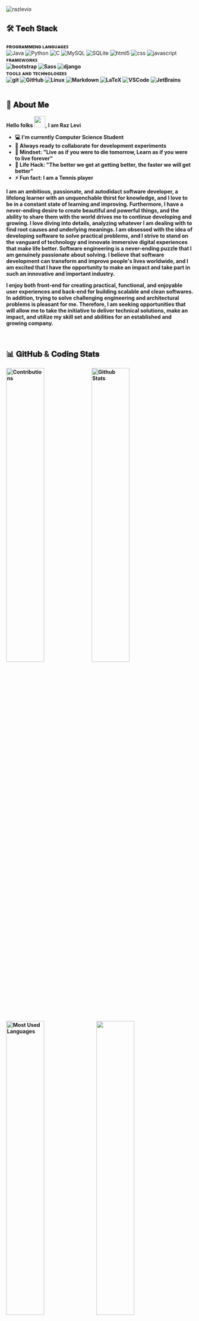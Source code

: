 <!-- PREFERRED ICON STYLES: style=for-the-badge OR style=flat-square -->

<!-- Intro Image -->
<p align="left"> <img src="https://komarev.com/ghpvc/?username=razlevio" alt="razlevio" /> </p>
<!--<p align="center"> <img src="resources/code.gif" alt="WelcomeImage" height=300/> </p>>

<!-------------------------------------------------------------------------------------------------------------------------------------------------------------->
<!-- Tech Stack Section -->
## 🛠️ 𝐓𝐞𝐜𝐡 𝐒𝐭𝐚𝐜𝐤
<div>
  <b>ᴩʀᴏɢʀᴀᴍᴍɪɴɢ ʟᴀɴɢᴜᴀɢᴇꜱ</b>
  <br>
  <img alt="Java" src="https://img.shields.io/badge/-Java-007396?style=flat-square&logo=Java&logoColor=white">
  <img alt="Python" src="https://img.shields.io/badge/-Python-3776AB?style=flat-square&logo=Python&logoColor=white">
  <img alt="C" src="https://img.shields.io/badge/-C-007396?style=flat-square&logo=C&logoColor=white">
  <img alt="MySQL" src="https://img.shields.io/badge/-MySQL-4479A1?style=flat-square&logo=MySQL&logoColor=white">
  <img alt="SQLite" src="https://img.shields.io/badge/-SQLite-003B57?style=flat-square&logo=SQLite&logoColor=white">
  <img alt="html5" src="https://img.shields.io/badge/-HTML5-E34F26?style=flat-square&logo=html5&logoColor=white">
  <img alt="css" src="https://img.shields.io/badge/-CSS3-E34F26?style=flat-square&logo=CSS3&logoColor=white">
  <img alt="javascript" src="https://img.shields.io/badge/-JavaScript-F7DF1E?style=flat-square&logo=Javascript&logoColor=black">
  <br>
</div>

<div>
  <b>ꜰʀᴀᴍᴇᴡᴏʀᴋꜱ<b>
  <br>
  <img alt="bootstrap" src="https://img.shields.io/badge/-Bootstrap-7952B3?style=flat-square&logo=Bootstrap&logoColor=white">
  <img alt="Sass" src="https://img.shields.io/badge/-Sass-CC6699?style=flat-square&logo=sass&logoColor=white">
  <img alt="django" src="https://img.shields.io/badge/-Django-092E20?style=flat-square&logo=Django&logoColor=white">
  <br>
</div>

<div>
  <b>ᴛᴏᴏʟꜱ ᴀɴᴅ ᴛᴇᴄʜɴᴏʟᴏɢɪᴇꜱ</b>
  <br>
  <img alt="git" src="https://img.shields.io/badge/-Git-F05032?style=flat-square&logo=git&logoColor=white">
  <img alt="GitHub" src="https://img.shields.io/badge/-GitHub-181717?style=flat-square&logo=GitHub&logoColor=white">
  
  <img alt="Linux" src="https://img.shields.io/badge/-Linux-FCC624?style=flat-square&logo=Linux&logoColor=black">
  <img alt="Markdown" src="https://img.shields.io/badge/-Markdown-000000?style=flat-square&logo=Markdown&logoColor=white">
  <img alt="LaTeX" src="https://img.shields.io/badge/-LaTeX-008080?style=flat-square&logo=LaTeX&logoColor=white">
  <img alt="VSCode" src="https://img.shields.io/badge/-VSCode-007ACC?style=flat-square&logo=Visual Studio Code&logoColor=white">
  <img alt="JetBrains" src="https://img.shields.io/badge/-JetBrains IDE's-000000?style=flat-square&logo=JetBrains&logoColor=white">
</div>
<br>

<!-------------------------------------------------------------------------------------------------------------------------------------------------------------->
<!-- About Me Section -->
## 📜 𝐀𝐛𝐨𝐮𝐭 𝐌𝐞

**Hello folks** <img src="https://raw.githubusercontent.com/MartinHeinz/MartinHeinz/master/wave.gif" width="30px">, **I am Raz Levi**

- :computer: I'm currently Computer Science Student
- :rocket: Always ready to collaborate for development experiments
- :brain: Mindset: "Live as if you were to die tomorrow, Learn as if you were to live forever"
- :dart: Life Hack: "The better we get at getting better, the faster we will get better"
- :zap: Fun fact: I am a Tennis player
<p>
I am an ambitious, passionate, and autodidact software developer, a lifelong learner with an unquenchable thirst for knowledge, and I love to be in a constant state of learning and improving. Furthermore, I have a never-ending desire to create beautiful and powerful things, and the ability to share them with the world drives me to continue developing and growing. I love diving into details, analyzing whatever I am dealing with to find root causes and underlying meanings. I am obsessed with the idea of developing software to solve practical problems, and I strive to stand on the vanguard of technology and innovate immersive digital experiences that make life better. Software engineering is a never-ending puzzle that I am genuinely passionate about solving. I believe that software development can transform and improve people's lives worldwide, and I am excited that I have the opportunity to make an impact and take part in such an innovative and important industry.
</p>
<p>
I enjoy both front-end for creating practical, functional, and enjoyable user experiences and back-end for building scalable and clean softwares. In addition, trying to solve challenging engineering and architectural problems is pleasant for me. Therefore, I am seeking opportunities that will allow me to take the initiative to deliver technical solutions, make an impact, and utilize my skill set and abilities for an established and growing company.
</p>
<br>

<!-------------------------------------------------------------------------------------------------------------------------------------------------------------->
<!-- Stats Section -->
## 📊 𝐆𝐢𝐭𝐇𝐮𝐛 & 𝐂𝐨𝐝𝐢𝐧𝐠 𝐒𝐭𝐚𝐭𝐬

<div>
  <img src="https://github-readme-streak-stats.herokuapp.com/?user=razlevio&theme=tokyonight&hide_border=true" alt="Contributions" width="45%" align="left">
  
  <img src="https://github-readme-stats.vercel.app/api?username=razlevio&show_owner=true&include_all_commits=true&count_private=true&show_icons=true&hide_border=true&theme=tokyonight&custom_title=My Github Stats 👾" alt="Github Stats" width="45%" align="left">
  
  <img src="https://github-readme-stats.vercel.app/api/top-langs/?username=razlevio&show_icons=true&hide_border=true&theme=tokyonight" alt="Most Used Languages" width="45%">
  &nbsp&nbsp&nbsp
  
  <img src="https://github-readme-stats-taupe-two.vercel.app/api/wakatime?username=@razlevio&hide_border=true&langs_count=5&theme=tokyonight" width="45%">
  
  <img src="https://cr-skills-chart-widget.azurewebsites.net/api/api?username=razlevio&bg='#000'" width="92%">
</div>

<!-------------------------------------------------------------------------------------------------------------------------------------------------------------->
<!-- Contact Information Section -->
## ❤️ 𝐋𝐞𝐭'𝐬 𝐠𝐞𝐭 𝐜𝐨𝐧𝐧𝐞𝐜𝐭𝐞𝐝

[![Linkedin Badge](https://img.shields.io/badge/-LinkedIn-blue?style=flat-square&logo=Linkedin&logoColor=white&link=https://www.linkedin.com/in/razlevi/)](https://www.linkedin.com/in/razlevi) [![Twitter Badge](https://img.shields.io/badge/-Twitter-1ca0f1?style=flat-square&labelColor=1ca0f1&logo=twitter&logoColor=white&link=https://twitter.com/razlevio)](https://twitter.com/razlevio) [ ![Mail Badge](https://img.shields.io/badge/-Gmail-EA4335?style=flat-square&labelColor=EA4335&logo=Gmail&logoColor=white&link=mailto:razlevio.55@gmail.com)](mailto:razlevio.55@gmail.com) [![GitHub](https://img.shields.io/badge/-GitHub-181717?style=flat-square&logo=GitHub&logoColor=white&link=https://github.com/razlevio)](https://github.com/razlevio) [![Website](https://img.shields.io/badge/-levio.dev-blueviolet?style=flat-square&logo=appveyor&logoColor=white&link=https://razlevi.dev)](https://inconstruction)
